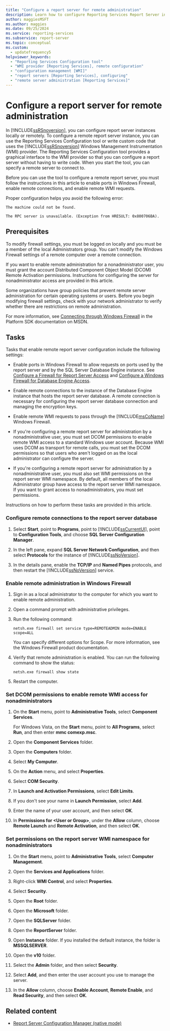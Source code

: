 ```yaml
---
title: "Configure a report server for remote administration"
description: Learn how to configure Reporting Services Report Server instances for local or remote configuration by using the configuration tool or writing custom code.
author: maggiesMSFT
ms.author: maggies
ms.date: 09/25/2024
ms.service: reporting-services
ms.subservice: report-server
ms.topic: conceptual
ms.custom:
  - updatefrequency5
helpviewer_keywords:
  - "Reporting Services Configuration tool"
  - "WMI provider [Reporting Services], remote configuration"
  - "configuration management [WMI]"
  - "report servers [Reporting Services], configuring"
  - "remote server administration [Reporting Services]"
---
```

# Configure a report server for remote administration
  In [!INCLUDE[ssRSnoversion](../../includes/ssrsnoversion-md.md)], you can configure report server instances locally or remotely. To configure a remote report server instance, you can use the Reporting Services Configuration tool or write custom code that uses the [!INCLUDE[ssRSnoversion](../../includes/ssrsnoversion-md.md)] Windows Management Instrumentation (WMI) provider. The Reporting Services Configuration tool provides a graphical interface to the WMI provider so that you can configure a report server without having to write code. When you start the tool, you can specify a remote server to connect to.  
  
 Before you can use the tool to configure a remote report server, you must follow the instructions in this article to enable ports in Windows Firewall, enable remote connections, and enable remote WMI requests.  
  
 Proper configuration helps you avoid the following error:  
  
 ```
The machine could not be found.  
  
 The RPC server is unavailable. (Exception from HRESULT: 0x800706BA).
```  
  
## Prerequisites  
 To modify firewall settings, you must be logged on locally and you must be a member of the local Administrators group. You can't modify the Windows Firewall settings of a remote computer over a remote connection.  
  
 If you want to enable remote administration for a nonadministrator user, you must grant the account Distributed Component Object Model (DCOM) Remote Activation permissions. Instructions for configuring the server for nonadministrator access are provided in this article.  
  
 Some organizations have group policies that prevent remote server administration for certain operating systems or users. Before you begin modifying firewall settings, check with your network administrator to verify whether there are restrictions on remote administration.  
  
 For more information, see [Connecting through Windows Firewall](/windows/win32/wmisdk/connecting-to-wmi-remotely-with-vbscript) in the Platform SDK documentation on MSDN.  
  
## Tasks  
 Tasks that enable remote report server configuration include the following settings:  
  
-   Enable ports in Windows Firewall to allow requests on ports used by the report server and by the SQL Server Database Engine instance.  See [Configure a Firewall for Report Server Access](../../reporting-services/report-server/configure-a-firewall-for-report-server-access.md) and [Configure a Windows Firewall for Database Engine Access](../../database-engine/configure-windows/configure-a-windows-firewall-for-database-engine-access.md).  
  
-   Enable remote connections to the instance of the Database Engine instance that hosts the report server database. A remote connection is necessary for configuring the report server database connection and managing the encryption keys.  
  
-   Enable remote WMI requests to pass through the [!INCLUDE[msCoName](../../includes/msconame-md.md)] Windows Firewall.  
  
-   If you're configuring a remote report server for administration by a nonadministrative user, you must set DCOM permissions to enable remote WMI access to a standard Windows user account. Because WMI uses DCOM as transport for remote calls, you must set the DCOM permissions so that users who aren't logged on as the local administrator can configure the server.  
  
-   If you're configuring a remote report server for administration by a nonadministrative user, you must also set WMI permissions on the report server WMI namespace. By default, all members of the local Administrator group have access to the report server WMI namespace. If you want to grant access to nonadministrators, you must set permissions.  
  
 Instructions on how to perform these tasks are provided in this article.  
  
### Configure remote connections to the report server database  
  
1. Select **Start**, point to **Programs**, point to [!INCLUDE[ssCurrentUI](../../includes/sscurrentui-md.md)], point to **Configuration Tools**, and choose **SQL Server Configuration Manager**.  
  
1. In the left pane, expand **SQL Server Network Configuration**, and then select **Protocols** for the instance of [!INCLUDE[ssNoVersion](../../includes/ssnoversion-md.md)].  
  
1. In the details pane, enable the **TCP/IP** and **Named Pipes** protocols, and then restart the [!INCLUDE[ssNoVersion](../../includes/ssnoversion-md.md)] service.  
  
### Enable remote administration in Windows Firewall  
  
1. Sign in as a local administrator to the computer for which you want to enable remote administration.  
  
1. Open a command prompt with administrative privileges.  
  
1. Run the following command:  
  
    ```  
    netsh.exe firewall set service type=REMOTEADMIN mode=ENABLE scope=ALL  
    ```  
  
     You can specify different options for Scope. For more information, see the Windows Firewall product documentation.  
  
1. Verify that remote administration is enabled. You can run the following command to show the status:  
  
    ```  
    netsh.exe firewall show state  
    ```  
  
1. Restart the computer.  
  
### Set DCOM permissions to enable remote WMI access for nonadministrators  
  
1. On the **Start** menu, point to **Administrative Tools**, select **Component Services**.  
  
     For Windows Vista, on the **Start** menu, point to **All Programs**, select **Run**, and then enter **mmc comexp.msc**.  
  
1. Open the **Component Services** folder.  
  
1. Open the **Computers** folder.  
  
1. Select **My Computer**.  
  
1. On the **Action** menu, and select **Properties**.  
  
1. Select **COM Security**.  
  
1. In **Launch and Activation Permissions**, select **Edit Limits**.  
  
1. If you don't see your name in **Launch Permission**, select **Add**.  
  
1. Enter the name of your user account, and then select **OK**.  
  
1. In **Permissions for \<User or Group>**, under the **Allow** column, choose **Remote Launch** and **Remote Activation**, and then select **OK**.  
  
### Set permissions on the report server WMI namespace for nonadministrators  
  
1.  On the **Start** menu, point to **Administrative Tools**, select **Computer Management**.  
  
2.  Open the **Services and Applications** folder.  
  
3.  Right-click **WMI Control**, and select **Properties**.  
  
4.  Select **Security**.  
  
5.  Open the **Root** folder.  
  
6.  Open the **Microsoft** folder.  
  
7.  Open the **SQLServer** folder.  
  
8.  Open the **ReportServer** folder.  
  
9. Open **Instance** folder. If you installed the default instance, the folder is **MSSQLSERVER**.  
  
10. Open the **v10** folder.  
  
11. Select the **Admin** folder, and then select **Security**.  
  
12. Select **Add**, and then enter the user account you use to manage the server.  
  
13. In the **Allow** column, choose **Enable Account**, **Remote Enable**, and **Read Security**, and then select **OK**.  
  
## Related content

- [Report Server Configuration Manager &#40;native mode&#41;](../../reporting-services/install-windows/reporting-services-configuration-manager-native-mode.md)
